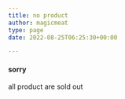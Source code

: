 ```yaml
---
title: no product
author: magicmeat
type: page
date: 2022-08-25T06:25:30+00:00

---
```

<link rel="stylesheet" id="wd-section-title-css" href="https://magicmeat.in/wp-content/themes/woodmart/css/parts/el-section-title.min.css?ver=6.5.4" type="text/css" media="all" />

#### sorry 

all product are sold out 